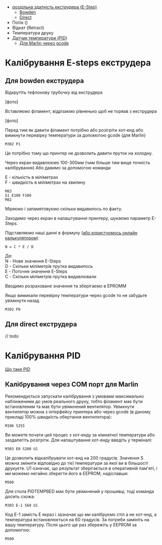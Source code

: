 
* [роздільна здатність екструдера (E-Step)](#калібрування-e-steps-екструдера)
  * [Bowden](#для-bowden-екструдера)
  * [Direct](#для-direct-екструдера)
* Потік ()
* Відкат (Retract)
* Температура друку
* [Датчик температури (PID)](#калібрування-pid)
  * [Для Marlin через gcode](#калібрування-через-com-порт-для-marlin)

# Калібрування E-steps екструдера

## Для bowden екструдера

Відкрутіть тефлонову трубочку від екструдера

[фото]

Вставляємо філамент, відрізаємо рівненько щоб не торяав з екструдера

[фото]

Перед тим як давити філамент потрібно або розігріти хот-енд або вимкнути перевірку температури за допомогою gcode (для Marlin)

```gcode
M302 P1
```

Це потрібно тому що принтер не дозволить давити пруток на холодну.

Через екран видавлюємо 100-300мм (чим більше тим вище точність калібрування) Або давимо за допомогою команди

E - кількість в міліметрах<br>
F - швидкість в міліметрах на хвилину

```gcode
M83
G1 E100 F100
M82
```

Міряємо і запамятовуємо скільки видавилось по факту.

Заходимо через екран в налаштування принтеру, шукаємо параметр E-Steps.

Підставляємо наші данні в формулу ([або користуємось онлайн калькулятором](todo))

```
N = C * E / D
```

Де:<br>
N - Нове значення E-Steps<br>
D - Скільки міліметрів прутка видавилось<br>
E - Поточне значення E-Steps<br>
C - Скільки міліметрів прутка видавлювали

Вводимо розраховане значення та зберігаємо в EPROMM

Якщо вимикали перевірку температури через gcode то не забудьте увімкнути назад

```gcode
M302 P0
```

## Для direct екструдера

// todo

# Калібрування PID

[Що таке PID](https://ru.wikipedia.org/wiki/%D0%9F%D0%98%D0%94-%D1%80%D0%B5%D0%B3%D1%83%D0%BB%D1%8F%D1%82%D0%BE%D1%80)

## Калібрування через COM порт для Marlin

Рекомендується запускати калібрування з умовами максимально наближеними до умов реального друку, тобто філамент має бути встановленим та має бути увімкнений вентилятор. Увімкнути вентилятор можна з інтерфейсу принтера або через gcode (в даному прикладі 100% швидкість обертання вентилятора):

```gcode
M106 S255
```

Ви можете почати цей процес з хот-енду за кімнатної температури або заздалегіть розігріти. Для налаштування хот-енду введіть у терміналі:

```gcode
M303 E0 S200 U1
```

Це дозволить відкалібрувати хот-енд на 200 градусів. Значення S можна змінити відповідно до тієї температури за якої ви в більшості друкуєте. U1 означає, що результат зберігається в оперативній пам'яті, і ми можемо негайно зберегти його в EEPROM, надіславши:

```gcode
M500
```

Для стола PIDTEMPBED має бути увімкнений у прошивці, тоді команда досить схожа:

```gcode
M303 E-1 S60 U1
```

Код Е-1 замість E якраз і зазначає що ми калібруємо стіл а не хот-енд, а температура встановлюється на 60 градусів. За потреби замініть на вашу температуру. Після цього ще раз збережіть у EEPROM за допомогою:

```gcode
M500
```
